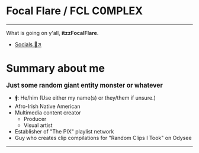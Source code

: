 <!-- home.md -->
Focal Flare / FCL C0MPLEX
=========
------

What is going on y'all, **itzzFocalFlare**.
* [Socials 🔗↗](https://focalflare.carrd.co)

# Summary about me
<big><strong>Just some random giant entity monster or whatever</strong></big>
- 🚹: He/him (Use either my name(s) or they/them if unsure.)
- Afro-Irish Native American
- Multimedia content creator
	- Producer
	- Visual artist
- Establisher of "The PIX" playlist network
- Guy who creates clip compilations for "Random Clips I Took" on Odysee

---

